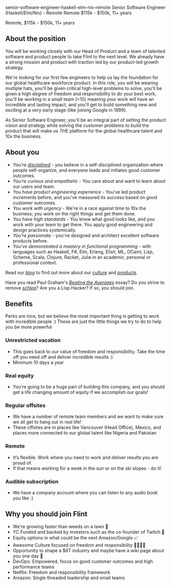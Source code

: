 senior-software-engineer-haskell-elm-nix-remote
Senior Software Engineer (Haskell/Elm/Nix) - Remote
Remote
$115k - $150k,
11+ years

Remote, $115k - $150k, 11+ years

## About the position
You will be working closely with our Head of Product and a team of talented software and product people to take Flint to the next level. We already have a strong mission and product with traction led by our product-led growth strategy.

We're looking for our first few engineers to help us lay the foundation for our global healthcare workforce product. In this role, you will be wearing multiple hats, you'll be given critical high-level problems to solve, you'll be given a high degree of freedom and responsibility to do your best work, you'll be working in a small team (<10) meaning your work will have an incredible and lasting impact, and you'll get to build something new and exciting at a very early stage (like joining Google in 1999).

As Senior Software Engineer, you'll be an integral part of setting the product vision and strategy while solving the customer problems to build the product that will make us _THE_ platform for the global healthcare talent and 10x the business.

## About you
- _You're [disciplined](https://www.jimcollins.com/concepts/a-culture-of-discipline.html)_ - you believe in a self-disciplined organization where people self-organize, and everyone leads and initiates good customer outcomes.
- _You're curious and empathetic_ - You care about and want to learn about our users and team.
- _You have product engineering experience_ - You've led product increments before, and you've measured its success based on good customer outcomes.
- _You work with urgency_ - We're in a race against time to 10x the business; you work on the right things and get them done.
- _You have high standards_ - You know what good looks like, and you work with your team to get there. You apply good engineering and design practices systemically.
- _You're passionate_ - you've designed and architect excellent software products before.
- _You've demonstrated a mastery in functional programming_ - with languages such as Haskell, F#, Elm, Erlang, Elixir, ML, OCaml, Lisp, Scheme, Scala, Clojure, Racket, Julia in an academic, personal or professional context.

Read our _[blog](https://withflint.com/blog)_ to find out more about our _[culture](https://withflint.com/blog/culture)_ and _[products](https://withflint.com/blog/growth-and-product)_.

Have you read Paul Graham's _[Beating the Averages](http://www.paulgraham.com/avg.html)_ essay? Do you strive to remove _[schlep](http://www.paulgraham.com/schlep.html)_? Are you a Lisp Hacker? If so, you should join.

## Benefits
Perks are nice, but we believe the most important thing is getting to work with incredible people :) These are just the little things we try to do to help you be more powerful

### Unrestricted vacation
- This goes back to our value of freedom and responsibility. Take the time off you need off and deliver incredible results :)
- Minimum 10 days a year

### Real equity
- You’re going to be a huge part of building this company, and you should get a life changing amount of equity if we accomplish our goals!

### Regular offsites
- We have a number of remote team members and we want to make sure we all get to hang out in real life!
- These offsites are in places like Vancouver (Head Office), Mexico, and places more connected to our global talent like Nigeria and Pakistan

### Remote
- It’s flexible. Work where you need to work and deliver results you are proud of.
- If that means working for a week in the sun or on the ski slopes - do it!

### Audible subscription
- We have a company account where you can listen to any audio book you like :)

## Why you should join Flint
- We're growing faster than weeds on a lawn 🌱
- YC Funded and backed by investors such as the co-founder of Twitch 💸
- Equity options in what could be the next Amazon/Google 📈
- Awesome Culture focused on freedom and responsibility 👨‍👩‍👧‍👦
- Opportunity to shape a $8T industry and maybe have a wiki page about you one day 📜
- DevOps: Empowered, focus on good customer outcomes and high performance teams
- Netflix: Freedom and responsibility framework
- Amazon: Single threaded leadership and small teams